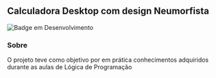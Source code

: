 ## Calculadora Desktop com design Neumorfista

![Badge em Desenvolvimento](http://img.shields.io/static/v1?label=STATUS&message=EM%20DESENVOLVIMENTO&color=GREEN&style=for-the-badge)


### Sobre

O projeto teve como objetivo por em prática conhecimentos adquiridos durante as aulas de Lógica de Programação

